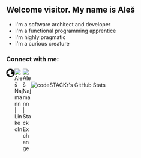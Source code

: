## Welcome visitor. My name is Aleš

- I'm a software architect and developer
- I'm a functional programming apprentice
- I'm highly pragmatic
- I'm a curious creature

### Connect with me:

[<img align="left" alt="ales.rocks" width="22px" src="https://raw.githubusercontent.com/iconic/open-iconic/master/svg/globe.svg" />][website]
[<img align="left" alt="Aleš Najmann | LinkedIn" width="22px" src="https://cdn.jsdelivr.net/npm/simple-icons@v3/icons/linkedin.svg" />][linkedin]
[<img align="left" alt="Aleš Najmann | Stack Exchange" width="22px" src="https://cdn.jsdelivr.net/npm/simple-icons@v3/icons/stackexchange.svg" />][stackexchange]

<br>
<br>

<img align="left" alt="codeSTACKr's GitHub Stats" src="https://github-readme-stats.codestackr.vercel.app/api?username=littleli&show_icons=true&hide_border=false&count_private=true">


[website]: https://ales.rocks
[linkedin]: https://linkedin.com/in/alesnajmann
[stackexchange]: https://stackexchange.com/users/140565/littleli
